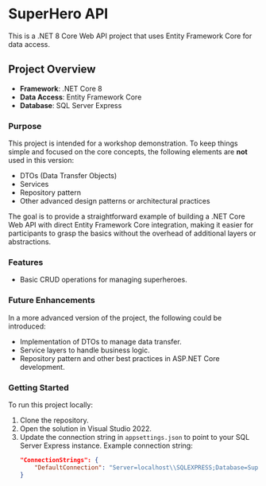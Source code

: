 # SuperHero API

This is a .NET 8 Core Web API project that uses Entity Framework Core for data access. 

## Project Overview

- **Framework**: .NET Core 8
- **Data Access**: Entity Framework Core
- **Database**: SQL Server Express

### Purpose

This project is intended for a workshop demonstration. To keep things simple and focused on the core concepts, the following elements are **not** used in this version:
- DTOs (Data Transfer Objects)
- Services
- Repository pattern
- Other advanced design patterns or architectural practices

The goal is to provide a straightforward example of building a .NET Core Web API with direct Entity Framework Core integration, making it easier for participants to grasp the basics without the overhead of additional layers or abstractions.

### Features

- Basic CRUD operations for managing superheroes.

### Future Enhancements

In a more advanced version of the project, the following could be introduced:
- Implementation of DTOs to manage data transfer.
- Service layers to handle business logic.
- Repository pattern and other best practices in ASP.NET Core development.

### Getting Started

To run this project locally:

1. Clone the repository.
2. Open the solution in Visual Studio 2022.
3. Update the connection string in `appsettings.json` to point to your SQL Server Express instance. Example connection string:
   ```json
   "ConnectionStrings": {
       "DefaultConnection": "Server=localhost\\SQLEXPRESS;Database=SuperHeroDb;Trusted_Connection=True;MultipleActiveResultSets=true"
   }

